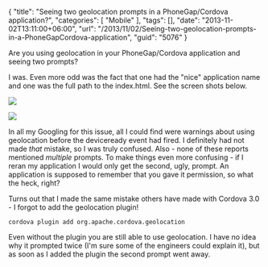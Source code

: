 {
	"title": "Seeing two geolocation prompts in a PhoneGap/Cordova application?",
	"categories": [
		"Mobile"
	],
	"tags": [],
	"date": "2013-11-02T13:11:00+06:00",
	"url": "/2013/11/02/Seeing-two-geolocation-prompts-in-a-PhoneGapCordova-application",
	"guid": "5076"
}

<p>
Are you using geolocation in your PhoneGap/Cordova application and seeing two prompts?
</p>
<!--more-->
<p>
I was. Even more odd was the fact that one had the "nice" application name and one was the full path to the index.html. See the screen shots below.
</p>

<p>
<img src="http://www.raymondcamden.com/images/good.png" />
</p>

<p>
<img src="http://www.raymondcamden.com/images/bad.png" />
</p>

<p>
In all my Googling for this issue, all I could find were warnings about using geolocation before the deviceready event had fired. I definitely had not made <i>that</i> mistake, so I was truly confused. Also - none of these reports mentioned <i>multiple</i> prompts. To make things even more confusing - if I reran my application I would only get the second, ugly, prompt. An application is supposed to remember that you gave it permission, so what the heck, right?
</p>

<p>
Turns out that I made the same mistake others have made with Cordova 3.0 - I forgot to add the geolocation plugin!
</p>

<pre><code class="language-markup">cordova plugin add org.apache.cordova.geolocation</code></pre>

Even without the plugin you are still able to use geolocation. I have no idea why it prompted twice (I'm sure some of the engineers could explain it), but as soon as I added the plugin the second prompt went away.